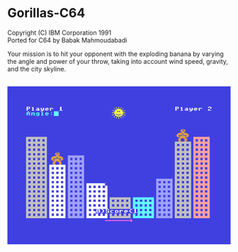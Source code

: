 # Gorillas-C64
 Copyright (C) IBM Corporation 1991<br>
 Ported for C64 by Babak Mahmoudabadi<br>
 
 Your mission is to hit your opponent with the exploding banana
 by varying the angle and power of your throw, taking into account
 wind speed, gravity, and the city skyline.<br>
 <br>

 <img src="/screenshot.png" width="768">

